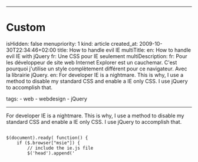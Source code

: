 -----

# Custom 
isHidden:       false
menupriority:   1
kind:           article
created_at:           2009-10-30T22:34:46+02:00
title: How to handle evil IE
multiTitle: 
    en: How to handle evil IE with jQuery
    fr: Une CSS pour IE seulement
multiDescription:
    fr: Pour les développeur de site web Internet Explorer est un cauchemar. C'est pourquoi j'utilise un style complètement différent pour ce navigateur. Avec la librairie jQuery.
    en: For developer IE is a nightmare. This is why, I use a method to disable my standard CSS and enable a IE only CSS. I use jQuery to accomplish that.

tags:
    - web
    - webdesign
    - jQuery

-----

For developer IE is a nightmare. This is why, I use a method to disable my standard CSS and enable a IE only CSS. I use jQuery to accomplish that.



<code class="javascript">
$(document).ready( function() {
    if ($.browser["msie"]) {
        // include the ie.js file
        $('head').append('<script type="text/javascript" src="/js/ie.js"></scr' + 'ipt>');
    }
});
</code>

<code class="javascript" file="ie.js">
// Remove all CSS I don't want to use on IE
$('link[rel=stylesheet]').each(function(i)
{
    if (this.getAttribute('href') == '/css/layout.css') 
        this.disabled = true;
    if (this.getAttribute('href') == '/css/shadows.css') 
        this.disabled = true;
    if (this.getAttribute('href') == '/css/gen.css')    
        this.disabled = true;
}) ;

// Append the CSS for IE only
$('head').append('<link rel="stylesheet" type="text/css" href="/css/ie.css"/>');

// I also add a message on top of the page
$('body').prepend('<div id="iemessage"><p><span class="fr"><em>Avec <a href="http://www.firefox.com"> Firefox </a> et <a href="http://www.apple.com/safari">Safari</a> cette page est bien plus jolie !</em></span><span class="en"><em>This page is far nicer with <a href="http://www.firefox.com"> Firefox </a> and <a href="http://www.apple.com/safari">Safari</a>!</em></span></p>.</div>');

</code>

That's it.
